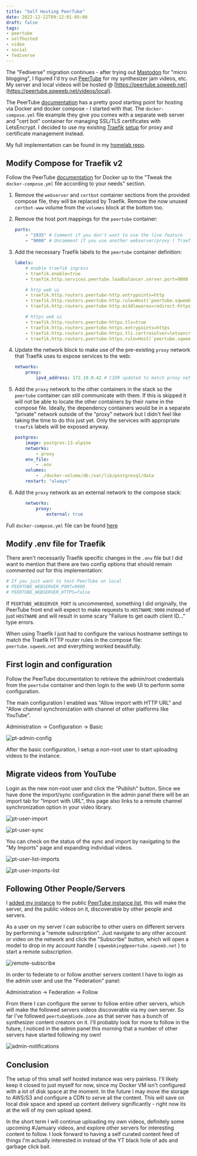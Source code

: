 ```yaml
---
title: "Self Hosting PeerTube"
date: 2022-12-22T09:12:01-05:00
draft: false
tags:
- peertube
- selfhosted
- video
- social
- fediverse
---
```


The "Fediverse" migration continues - after trying out [Mastodon](https://universeodon.com/@sqweebking) for "micro blogging", I figured I'd try out [PeerTube](https://joinpeertube.org/) for my synthesizer jam videos, etc. My server and local videos will be hosted @ [https://peertube.sqweeb.net](https://peertube.sqweeb.net/videos/local).




The PeerTube [documentation](https://docs.joinpeertube.org/install-docker) has a pretty good starting point for hosting via Docker and docker compose - I started with that. The `docker-compose.yml` file example they give you comes with a separate web server and "cert bot" container for managing SSL/TLS certificates with LetsEncrypt. I decided to use my existing [Traefik](https://traefik.io/) [setup](https://github.com/mikeder/homelab/tree/main/traefik) for proxy and certificate management instead.

My full implementation can be found in my [homelab repo](https://github.com/mikeder/homelab/tree/main/peertube).

## Modify Compose for Traefik v2

Follow the PeerTube [documentation](https://docs.joinpeertube.org/install-docker) for Docker up to the "Tweak the `docker-compose.yml` file according to your needs" section.

1. Remove the `webserver` and `certbot` container sections from the provided compose file, they will be replaced by Traefik. Remove the now unused `certbot-www` volume from the `volumes` block at the bottom too.

1. Remove the host port mappings for the `peertube` container:

    ```yaml
    ports:
        - "1935" # Comment if you don't want to use the live feature
        - "9000" # Uncomment if you use another webserver/proxy ( Traefik )
    ```

1. Add the necessary Traefik labels to the `peertube` container definition:

    ```yaml
    labels:
        # enable traefik ingress
        - traefik.enable=true
        - traefik.http.services.peertube.loadbalancer.server.port=9000 # tell Traefik to use port 9000 for web server load balancing

        # http web ui
        - traefik.http.routers.peertube-http.entrypoints=http
        - traefik.http.routers.peertube-http.rule=Host(`peertube.sqweeb.net`)
        - traefik.http.routers.peertube-http.middlewares=redirect-https # redirect http to https

        # https web ui
        - traefik.http.routers.peertube-https.tls=true
        - traefik.http.routers.peertube-https.entrypoints=https
        - traefik.http.routers.peertube-https.tls.certresolver=letsencrypt
        - traefik.http.routers.peertube-https.rule=Host(`peertube.sqweeb.net`)
    ```

1. Update the network block to make use of the pre-existing `proxy` network that Traefik uses to expose services to the web:

    ```yaml
    networks:
        proxy:
            ipv4_address: 172.19.0.42 # CIDR updated to match proxy network
    ```

1. Add the `proxy` network to the other containers in the stack so the `peertube` container can still communicate with them. If this is skipped it will not be able to locate the other containers by their name in the compose file. Ideally, the dependency containers would be in a separate "private" network outside of the "proxy" network but I didn't feel like taking the time to do this just yet. Only the services with appropriate `traefik` labels will be exposed anyway.

    ```yaml
    postgres:
        image: postgres:13-alpine
        networks:
            - proxy
        env_file:
            - .env
        volumes:
            - ./docker-volume/db:/var/lib/postgresql/data
        restart: "always"
    ```

1. Add the `proxy` network as an external network to the compose stack:

    ```yaml
        networks:
            proxy:
                external: true
    ```

Full `docker-compose.yml` file can be found [here](https://github.com/mikeder/homelab/blob/main/peertube/docker-compose.yml)

## Modify .env file for Traefik

There aren't necessarily Traefik specific changes in the `.env` file but I did want to mention that there are two config options that should remain commented out for this implementation:

```ini
# If you just want to test PeerTube on local
# PEERTUBE_WEBSERVER_PORT=9000
# PEERTUBE_WEBSERVER_HTTPS=false
```

If `PEERTUBE_WEBSERVER_PORT` is uncommented, something I did originally, the PeerTube front end will expect to make requests to `HOSTNAME:9000` instead of just `HOSTNAME` and will result in some scary "Failure to get oauth client ID..." type errors. 

When using Traefik I just had to configure the various hostname settings to match the Traefik HTTP router rules in the compose file: `peertube.sqweeb.net` and everything worked beautifully. 

## First login and configuration

Follow the PeerTube documentation to retrieve the admin/root credentials from the `peertube` container and then login to the web UI to perform some configuration.

The main configuration I enabled was "Allow import with HTTP URL" and "Allow channel synchronization with channel of other platforms like YouTube".

Administration -> Configuration -> Basic

![pt-admin-config](pt-admin-config.png)

After the basic configuration, I setup a non-root user to start uploading videos to the instance.

## Migrate videos from YouTube

Login as the new non-root user and click the "Publish" button. Since we have done the import/sync configuration in the admin panel there will be an import tab for "Import with URL", this page also links to a remote channel synchronization option in your video library.

![pt-user-import](pt-user-import.png)

![pt-user-sync](pt-user-sync.png)

You can check on the status of the sync and import by navigating to the "My Imports" page and expanding individual videos.

![pt-user-list-imports](pt-user-list-imports.png)

![pt-user-imports-list](pt-user-imports-list.png)

## Following Other People/Servers

I [added my instance](https://instances.joinpeertube.org/instances/add) to the public [PeerTube instance list](https://instances.joinpeertube.org/instances), this will make the server, and the public videos on it, discoverable by other people and servers.

As a user on my server I can subscribe to other users on different servers by performing a "remote subscription". Just navigate to any other account or video on the network and click the "Subscribe" button, which will open a model to drop in my account handle ( `sqweebking@peertube.sqweeb.net` ) to start a remote subscription.

![remote-subscribe](pt-user-remote-subscribe.png)

In order to federate to or follow another servers content I have to login as the admin user and use the "Federation" panel:

Administration -> Federation -> Follow

From there I can configure the server to follow entire other servers, which will make the followed servers videos discoverable via my own server. So far I've followed `peertube@diode.zone` as that server has a bunch of synthesizer content creators on it. I'll probably look for more to follow in the future, I noticed in the admin panel this morning that a number of other servers have started following my own!

![admin-notifications](pt-admin-notifications.png)

## Conclusion

The setup of this small self hosted instance was very painless. I'll likely keep it closed to just myself for now, since my Docker VM isn't configured with a lot of disk space at the moment. In the future I may move the storage to AWS/S3 and configure a CDN to serve all the content. This will save on local disk space and speed up content delivery significantly - right now its at the will of my own upload speed.

In the short term I will continue uploading my own videos, definitely some upcoming #Jamuary videos, and explore other servers for interesting content to follow. I look forward to having a self curated content feed of things I'm actually interested in instead of the YT black hole of ads and garbage click bait.
